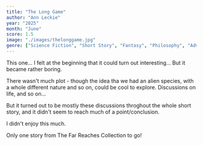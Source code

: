 ```yaml
---
title: "The Long Game"
author: "Ann Leckie"
year: "2025"
month: "June"
score: 1.5
image: "./images/thelonggame.jpg"
genre: ["Science Fiction", "Short Story", "Fantasy", "Philosophy", "Adventure", "Space", "Alien"]
---
```


This one... I felt at the beginning that it could turn out interesting... But it became rather boring.

There wasn't much plot - though the idea tha we had an alien species, with a whole different nature and so on, could be cool to explore. Discussions on life, and so on...

But it turned out to be mostly these discussions throghout the whole short story, and it didn't seem to reach much of a point/conclusion.

I didn't enjoy this much.

Only one story from The Far Reaches Collection to go!

